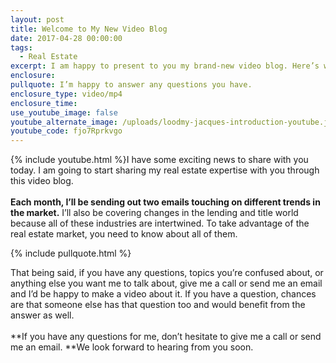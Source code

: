 ```yaml
---
layout: post
title: Welcome to My New Video Blog
date: 2017-04-28 00:00:00
tags:
  - Real Estate
excerpt: I am happy to present to you my brand-new video blog. Here’s what you can expect.
enclosure:
pullquote: I’m happy to answer any questions you have.
enclosure_type: video/mp4
enclosure_time:
use_youtube_image: false
youtube_alternate_image: /uploads/loodmy-jacques-introduction-youtube.jpg
youtube_code: fjo7Rprkvgo
---
```



{% include youtube.html %}I have some exciting news to share with you today. I am going to start sharing my real estate expertise with you through this video blog.
<br>
<br>**Each month, I’ll be sending out two emails touching on different trends in the market.** I’ll also be covering changes in the lending and title world because all of these industries are intertwined. To take advantage of the real estate market, you need to know about all of them.

{% include pullquote.html %}

That being said, if you have any questions, topics you’re confused about, or anything else you want me to talk about, give me a call or send me an email and I’d be happy to make a video about it. If you have a question, chances are that someone else has that question too and would benefit from the answer as well.
<br>
<br>**If you have any questions for me, don’t hesitate to give me a call or send me an email.&nbsp;**We look forward to hearing from you soon.